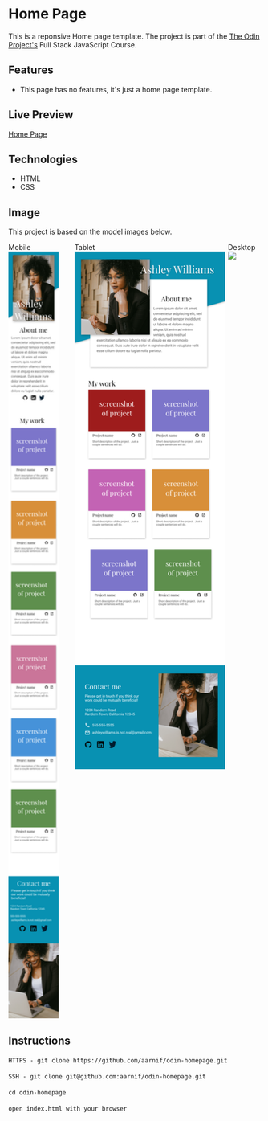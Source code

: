 # Home Page

This is a reponsive Home page template. The project is part of the [The Odin Project's](https://www.theodinproject.com/) Full Stack JavaScript Course.

## Features

- This page has no features, it's just a home page template.

## Live Preview

[Home Page](https://aarnif.github.io/odin-homepage/)

## Technologies

- HTML
- CSS

## Image

This project is based on the model images below.

<div style="display: flex">

<div>
Mobile
<img src="images/models/portfolio mobile.png" width="100">
</div>

<div>
Tablet
<img src="images/models/portfolio tablet.png" width="300">
</div>

<div>
Desktop
<img src="images/models/portfolio.png" width="500">
</div>

</div>

## Instructions

```
HTTPS - git clone https://github.com/aarnif/odin-homepage.git

SSH - git clone git@github.com:aarnif/odin-homepage.git

cd odin-homepage

open index.html with your browser
```
